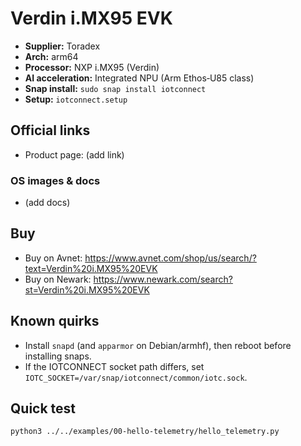 # Verdin i.MX95 EVK

- **Supplier:** Toradex
- **Arch:** arm64
- **Processor:** NXP i.MX95 (Verdin)
- **AI acceleration:** Integrated NPU (Arm Ethos‑U85 class)
- **Snap install:** `sudo snap install iotconnect`
- **Setup:** `iotconnect.setup`

## Official links
- Product page: (add link)

### OS images & docs
- (add docs)

## Buy
- Buy on Avnet: https://www.avnet.com/shop/us/search/?text=Verdin%20i.MX95%20EVK
- Buy on Newark: https://www.newark.com/search?st=Verdin%20i.MX95%20EVK

## Known quirks
- Install `snapd` (and `apparmor` on Debian/armhf), then reboot before installing snaps.
- If the IOTCONNECT socket path differs, set `IOTC_SOCKET=/var/snap/iotconnect/common/iotc.sock`.

## Quick test
```bash
python3 ../../examples/00-hello-telemetry/hello_telemetry.py
```
